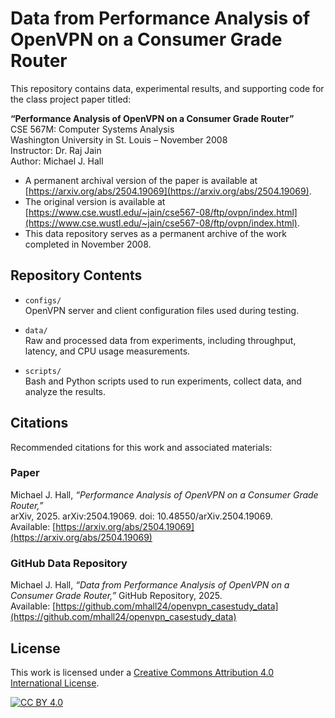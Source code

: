 # Data from Performance Analysis of OpenVPN on a Consumer Grade Router

This repository contains data, experimental results, and supporting code for the class project paper titled:

**“Performance Analysis of OpenVPN on a Consumer Grade Router”**  
CSE 567M: Computer Systems Analysis  
Washington University in St. Louis – November 2008  
Instructor: Dr. Raj Jain  
Author: Michael J. Hall

* A permanent archival version of the paper is available at [https://arxiv.org/abs/2504.19069](https://arxiv.org/abs/2504.19069).
* The original version is available at [https://www.cse.wustl.edu/~jain/cse567-08/ftp/ovpn/index.html](https://www.cse.wustl.edu/~jain/cse567-08/ftp/ovpn/index.html).
* This data repository serves as a permanent archive of the work completed in November 2008.

## Repository Contents

- `configs/`  
  OpenVPN server and client configuration files used during testing.

- `data/`  
  Raw and processed data from experiments, including throughput, latency, and CPU usage measurements.

- `scripts/`  
  Bash and Python scripts used to run experiments, collect data, and analyze the results.

## Citations

Recommended citations for this work and associated materials:

### Paper

Michael J. Hall, _“Performance Analysis of OpenVPN on a Consumer Grade Router,”_  
arXiv, 2025. arXiv:2504.19069. doi: 10.48550/arXiv.2504.19069.  
Available: [https://arxiv.org/abs/2504.19069](https://arxiv.org/abs/2504.19069)

### GitHub Data Repository

Michael J. Hall, _“Data from Performance Analysis of OpenVPN on a Consumer Grade Router,”_
GitHub Repository, 2025.  
Available: [https://github.com/mhall24/openvpn_casestudy_data](https://github.com/mhall24/openvpn_casestudy_data)

## License

This work is licensed under a
[Creative Commons Attribution 4.0 International License][cc-by].

[![CC BY 4.0][cc-by-image]][cc-by]

[cc-by]: http://creativecommons.org/licenses/by/4.0/
[cc-by-image]: https://i.creativecommons.org/l/by/4.0/88x31.png
[cc-by-shield]: https://img.shields.io/badge/License-CC%20BY%204.0-lightgrey.svg
